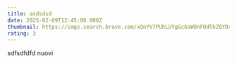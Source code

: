 ```yaml
---
title: asdsdsd
date: 2025-02-09T12:45:00.000Z
thumbnail: https://imgs.search.brave.com/xQnYV7PUhLUYgGcGsWOnFOdlhZ6YDr6YGbT_aHfwows/rs:fit:860:0:0:0/g:ce/aHR0cHM6Ly91cGxv/YWQud2lraW1lZGlh/Lm9yZy93aWtpcGVk/aWEvY29tbW9ucy90/aHVtYi9iL2I2L0lt/YWdlX2NyZWF0ZWRf/d2l0aF9hX21vYmls/ZV9waG9uZS5wbmcv/NjQwcHgtSW1hZ2Vf/Y3JlYXRlZF93aXRo/X2FfbW9iaWxlX3Bo/b25lLnBuZw
rating: 3
---
```

sdfsdfdfd nuovi
